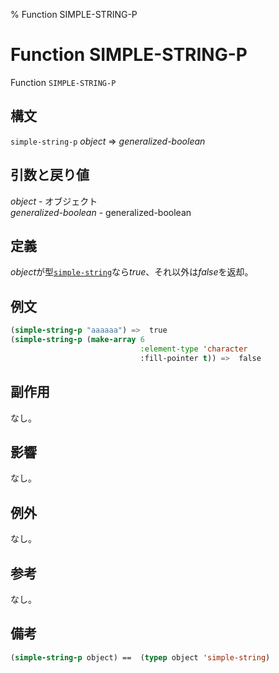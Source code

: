 % Function SIMPLE-STRING-P

# Function SIMPLE-STRING-P


Function `SIMPLE-STRING-P`


## 構文

`simple-string-p` *object* => *generalized-boolean*


## 引数と戻り値

*object* - オブジェクト  
*generalized-boolean* - generalized-boolean


## 定義

*object*が型[`simple-string`](16.2.simple-string.html)なら*true*、それ以外は*false*を返却。


## 例文

```lisp
(simple-string-p "aaaaaa") =>  true
(simple-string-p (make-array 6 
                             :element-type 'character 
                             :fill-pointer t)) =>  false
```


## 副作用

なし。


## 影響

なし。


## 例外

なし。


## 参考

なし。


## 備考

```lisp
(simple-string-p object) ==  (typep object 'simple-string)
```

